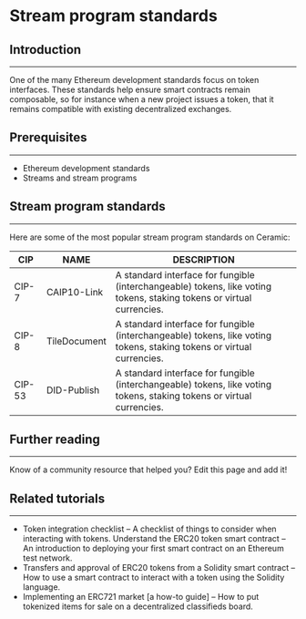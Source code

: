# Stream program standards

## Introduction

---

One of the many Ethereum development standards focus on token interfaces. These standards help ensure smart contracts remain composable, so for instance when a new project issues a token, that it remains compatible with existing decentralized exchanges.

## Prerequisites

---

- Ethereum development standards
- Streams and stream programs

## Stream program standards

---

Here are some of the most popular stream program standards on Ceramic:

| CIP    | NAME         | DESCRIPTION                                                                                                           |
| ------ | ------------ | --------------------------------------------------------------------------------------------------------------------- |
| CIP-7  | CAIP10-Link  | A standard interface for fungible (interchangeable) tokens, like voting tokens, staking tokens or virtual currencies. |
| CIP-8  | TileDocument | A standard interface for fungible (interchangeable) tokens, like voting tokens, staking tokens or virtual currencies. |
| CIP-53 | DID-Publish  | A standard interface for fungible (interchangeable) tokens, like voting tokens, staking tokens or virtual currencies. |

## Further reading

---

Know of a community resource that helped you? Edit this page and add it!

## Related tutorials

---

- Token integration checklist – A checklist of things to consider when interacting with tokens.
  Understand the ERC20 token smart contract – An introduction to deploying your first smart contract on an Ethereum test network.
- Transfers and approval of ERC20 tokens from a Solidity smart contract – How to use a smart contract to interact with a token using the Solidity language.
- Implementing an ERC721 market [a how-to guide] – How to put tokenized items for sale on a decentralized classifieds board.
